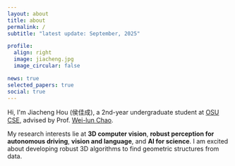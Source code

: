 ```yaml
---
layout: about
title: about
permalink: /
subtitle: "latest update: September, 2025"

profile:
  align: right
  image: jiacheng.jpg
  image_circular: false

news: true
selected_papers: true
social: true
---
```


Hi, I'm Jiacheng Hou (侯佳成), a 2nd-year undergraduate student at [OSU CSE](https://cse.osu.edu/), advised by Prof. [Wei-lun Chao](https://sites.google.com/view/wei-lun-harry-chao/home).

My research interests lie at **3D computer vision**, **robust perception for autonomous driving**, **vision and language**, and **AI for science**. I am excited about developing robust 3D algorithms to find geometric structures from data.
